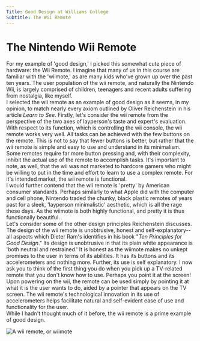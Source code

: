 ```yaml
---
Title: Good Design at Williams College
Subtitle: The Wii Remote
---
```

# The Nintendo Wii Remote

  For my example of 'good design,' I picked this somewhat cute piece of hardware: the Wii Remote. I imagine that many of us in this course are familiar with the 'wiimote,' as are many kids who've grown up over the past ten years. The user population of the wii remote, and naturally the Nintendo Wii, is largely comprised of children, teenagers and recent adults suffering from nostalgia, like myself.  
  I selected the wii remote as an example of good design as it seems, in my opinion, to match nearly every axiom outlined by Oliver Reichenstein in his article *Learn to See*. Firstly, let's consider the wii remote from the perspective of the two axes of layperson's taste and expert's evaluation. With respect to its function, which is controlling the wii console, the wii remote works very well. All tasks can be achieved with the few buttons on the remote. This is not to say that fewer buttons is better, but rather that the wii remote is simple and easy to use and understand in its minimalism. Some remotes require far more button pressing and, with their complexity, inhibit the actual use of the remote to accomplish tasks. It's important to note, as well, that the wii was not marketed to hardcore gamers who might be willing to put in the time and effort to learn to use a complex remote. For it's intended market, the wii remote is functional.  
  I would further contend that the wii remote is 'pretty' by American consumer standards. Perhaps similarly to what Apple did with the computer and cell phone, Nintendo traded the chunky, black plastic remotes of years past for a sleek, 'layperson minimalistic' aesthetic, which is all the rage these days. As the wiimote is both highly functional, and pretty it is thus functionally beautiful.  
  Let's consider some of the other design principles Reichenstein discusses. The design of the wii remote is unobtrusive, honest and self-explanatory-- all aspects which Dieter Ram's identifies in his book "*Ten Principles for Good Design*." Its design is unobtrusive in that its plain white appearance is 'both neutral and restrained.' It is honest as the wiimote makes no unkept promises to the user in terms of its abilities. It has its buttons and its accelerometers and nothing more. Further, its use is self explanatory. I now ask you to think of the first thing you do when you pick up a TV-related remote that you don't know how to use. Perhaps you point it at the screen! Upon powering on the wii, the remote can be used simply by pointing it at what it is the user wants to do, aided by a pointer that appears on the TV screen. The wii remote's technological innovation in its use of accelerometers helps facilitate natural and self-evident ease of use and functionality for the user.  
  While I hadn't thought much of it before, the wii remote is a prime example of good design.  
   
![A wii remote, or wiimote](https://drive.google.com/file/d/1GK1Buc2wk5dcEuEnVeDOVDKNOFlI3XBM/view?usp=sharing)


